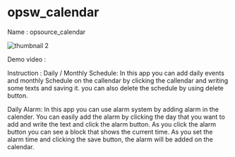 # opsw_calendar

Name : opsource_calendar

![thumbnail 2](https://user-images.githubusercontent.com/82808715/143770762-66f4ae5e-66a6-4aa9-9c81-1cac22a6c3fc.png)


Demo video :

Instruction : 
Daily / Monthly Schedule: In this app you can add daily events and monthly Schedule on the callendar by clicking the callendar and writing some texts and saving it. you can also delete the schedule by using delete button.

Daily Alarm: In this app you can use alarm system by adding alarm in the calender.
  You can easily add the alarm by clicking the day that you want to add and write the text and click the alarm button. As you click the alarm button you can see a block that shows the current time. As you set the alarm time and clicking the save button, the alarm will be added on the calendar.   
